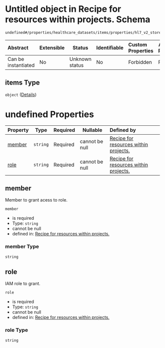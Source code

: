 # Untitled object in Recipe for resources within projects. Schema

```txt
undefined#/properties/healthcare_datasets/items/properties/hl7_v2_stores/items/properties/iam_members/items
```




| Abstract            | Extensible | Status         | Identifiable | Custom Properties | Additional Properties | Access Restrictions | Defined In                                                              |
| :------------------ | ---------- | -------------- | ------------ | :---------------- | --------------------- | ------------------- | ----------------------------------------------------------------------- |
| Can be instantiated | No         | Unknown status | No           | Forbidden         | Forbidden             | none                | [resources.schema.json\*](resources.schema.json "open original schema") |

## items Type

`object` ([Details](resources-properties-healthcare_datasets-items-properties-hl7_v2_stores-items-properties-iam_members-items.md))

# undefined Properties

| Property          | Type     | Required | Nullable       | Defined by                                                                                                                                                                                                                                                                                               |
| :---------------- | -------- | -------- | -------------- | :------------------------------------------------------------------------------------------------------------------------------------------------------------------------------------------------------------------------------------------------------------------------------------------------------- |
| [member](#member) | `string` | Required | cannot be null | [Recipe for resources within projects.](resources-properties-healthcare_datasets-items-properties-hl7_v2_stores-items-properties-iam_members-items-properties-member.md "undefined#/properties/healthcare_datasets/items/properties/hl7_v2_stores/items/properties/iam_members/items/properties/member") |
| [role](#role)     | `string` | Required | cannot be null | [Recipe for resources within projects.](resources-properties-healthcare_datasets-items-properties-hl7_v2_stores-items-properties-iam_members-items-properties-role.md "undefined#/properties/healthcare_datasets/items/properties/hl7_v2_stores/items/properties/iam_members/items/properties/role")     |

## member

Member to grant acess to role.


`member`

-   is required
-   Type: `string`
-   cannot be null
-   defined in: [Recipe for resources within projects.](resources-properties-healthcare_datasets-items-properties-hl7_v2_stores-items-properties-iam_members-items-properties-member.md "undefined#/properties/healthcare_datasets/items/properties/hl7_v2_stores/items/properties/iam_members/items/properties/member")

### member Type

`string`

## role

IAM role to grant.


`role`

-   is required
-   Type: `string`
-   cannot be null
-   defined in: [Recipe for resources within projects.](resources-properties-healthcare_datasets-items-properties-hl7_v2_stores-items-properties-iam_members-items-properties-role.md "undefined#/properties/healthcare_datasets/items/properties/hl7_v2_stores/items/properties/iam_members/items/properties/role")

### role Type

`string`
